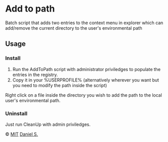 # Add to path
Batch script that adds two entries to the context menu in explorer which can add/remove the current directory to the user's environmental path

## Usage
### Install 
1. Run the AddToPath script with administrator priviledges to populate the entries in the registry.
2. Copy it in your %USERPROFILE% (alternatively wherever you want but you need to modify the path inside the script)

Right click on a file inside the directory you wish to add the path to the local user's environmental path.

### Uninstall
Just run CleanUp with admin priviledges.  

&copy; [MIT](https://opensource.org/licenses/MIT) [Daniel S.](http://daniel.eu.com)
